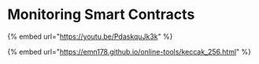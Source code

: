 # Monitoring Smart Contracts

{% embed url="https://youtu.be/PdaskquJk3k" %}

{% embed url="https://emn178.github.io/online-tools/keccak_256.html" %}
